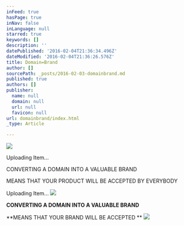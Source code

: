 ```yaml
---
inFeed: true
hasPage: true
inNav: false
inLanguage: null
starred: true
keywords: []
description: ''
datePublished: '2016-02-04T21:36:34.496Z'
dateModified: '2016-02-04T21:36:26.576Z'
title: Domain=Brand
author: []
sourcePath: _posts/2016-02-03-domainbrand.md
published: true
authors: []
publisher:
  name: null
  domain: null
  url: null
  favicon: null
url: domainbrand/index.html
_type: Article

---
```

![](https://the-grid-user-content.s3-us-west-2.amazonaws.com/6ffb8ee5-9867-448b-8b90-6a6ddd6eb252.jpg)

Uploading Item...

CONVERTING A DOMAIN INTO A VALUABLE BRAND

MEANS THAT YOUR PRODUCT WILL BE ACCEPTED BY EVERYBODY

Uploading Item...
![](https://the-grid-user-content.s3-us-west-2.amazonaws.com/a54799b7-2290-40dd-93ed-3e9595ce2bee.jpg)

**CONVERTING A DOMAIN INTO A VALUABLE BRAND**

**MEANS THAT YOUR BRAND WILL BE ACCEPTED **
![](https://the-grid-user-content.s3-us-west-2.amazonaws.com/da818b77-f49f-4046-853a-94904d242d68.png)
